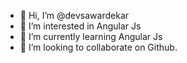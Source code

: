 - 👋 Hi, I’m @devsawardekar
- 👀 I’m interested in Angular Js
- 🌱 I’m currently learning Angular Js
- 💞️ I’m looking to collaborate on Github.

<!---
devsawardekar/devsawardekar is a ✨ special ✨ repository because its `README.md` (this file) appears on your GitHub profile.
You can click the Preview link to take a look at your changes.
--->
